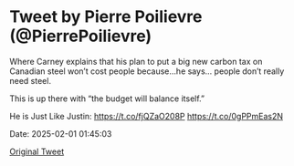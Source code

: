 # Tweet by Pierre Poilievre (@PierrePoilievre)

Where Carney explains that his plan to put a big new carbon tax on Canadian steel won’t cost people because…he says… people don’t really need steel. 

This is up there with “the budget will balance itself.”

He is Just Like Justin: https://t.co/fjQZaO208P https://t.co/0gPPmEas2N

Date: 2025-02-01 01:45:03

[Original Tweet](https://x.com/PierrePoilievre/status/1885504606416904655)
